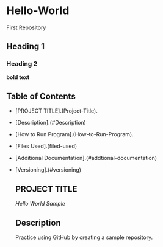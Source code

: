# Hello-World
First Repository
## Heading 1
### Heading 2

**bold text**

## Table of Contents

- [PROJECT TITLE].(Project-Title).
- [Description].(#Description)
- [How to Run Program].(How-to-Run-Program).
- [Files Used].(filed-used)
- [Additional Documentation].(#addtional-documentation)
- [Versioning].(#versioning)

  ## PROJECT TITLE

  *Hello World Sample*

  ## Description

  Practice using GitHub by creating a sample repository. 
